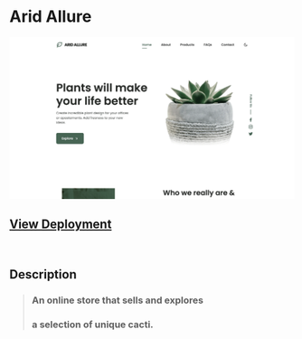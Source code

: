 # Arid Allure

![Website Preview](/src/img/arid-allure.webp)

## [View Deployment](https://arid-allure.netlify.app/)

<br/>

## Description

> ### An online store that sells and explores
>
> ### a selection of unique cacti.
